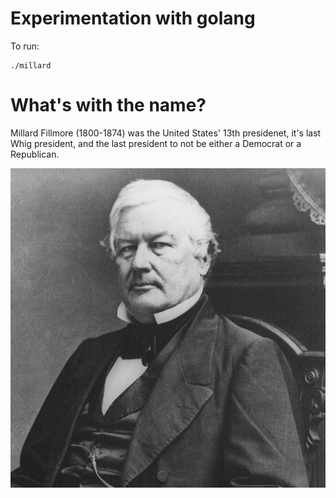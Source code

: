 # Experimentation with golang

To run:

```
./millard
```

# What's with the name?

Millard Fillmore (1800-1874) was the United States' 13th presidenet, it's last Whig president, and the last president to not be either a Democrat or a Republican.

<img src="doc/fillmore.jpg" alt="Millard Fillmore"/>
